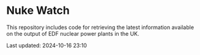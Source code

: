 # Nuke Watch

This repository includes code for retrieving the latest information available on the output of EDF nuclear power plants in the UK.

Last updated: 2024-10-16 23:10